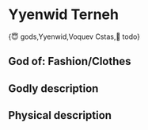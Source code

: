 # Yyenwid Terneh

{😇 gods,Yyenwid,Voquev Cstas,🚧 todo}

## **God of:** Fashion/Clothes

## **Godly description**

## **Physical description**
